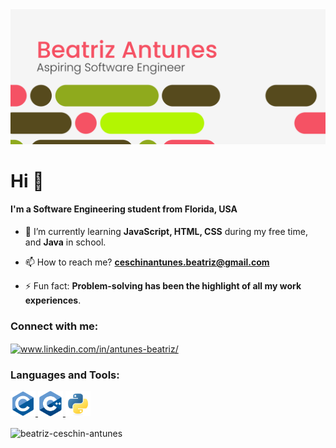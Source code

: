 <img src="https://github.com/Beatriz-Ceschin-Antunes/beatriz-ceschin-antunes/blob/main/header.png" alt="banner that says Beatriz Antunes - aspiring software engineer">


<h1 align="left">Hi 👋</h1>
<h4 align="left">I'm a Software Engineering student from Florida, USA</h4>

- 🌱 I’m currently learning **JavaScript, HTML, CSS** during my free time, and **Java** in school.

- 📫 How to reach me? **ceschinantunes.beatriz@gmail.com**

- ⚡ Fun fact: **Problem-solving has been the highlight of all my work experiences**.

<h3 align="left">Connect with me:</h3>
<p align="left">
<a href="https://linkedin.com/in/www.linkedin.com/in/antunes-beatriz/" target="blank"><img align="center" src="https://raw.githubusercontent.com/rahuldkjain/github-profile-readme-generator/master/src/images/icons/Social/linked-in-alt.svg" alt="www.linkedin.com/in/antunes-beatriz/" height="30" width="40" /></a>
</p>

<h3 align="left">Languages and Tools:</h3>
<p align="left"> <a href="https://www.cprogramming.com/" target="_blank" rel="noreferrer"> <img src="https://raw.githubusercontent.com/devicons/devicon/master/icons/c/c-original.svg" alt="c" width="40" height="40"/> </a> <a href="https://www.w3schools.com/cpp/" target="_blank" rel="noreferrer"> <img src="https://raw.githubusercontent.com/devicons/devicon/master/icons/cplusplus/cplusplus-original.svg" alt="cplusplus" width="40" height="40"/> </a> <a href="https://www.python.org" target="_blank" rel="noreferrer"> <img src="https://raw.githubusercontent.com/devicons/devicon/master/icons/python/python-original.svg" alt="python" width="40" height="40"/> </a> </p>

<p><img align="center" src="https://github-readme-stats.vercel.app/api/top-langs?username=beatriz-ceschin-antunes&show_icons=true&locale=en&layout=compact" alt="beatriz-ceschin-antunes" /></p>
